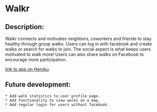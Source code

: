 Walkr
==========

Description:
-----------

Walkr connects and motivates neighbors, coworkers and friends to stay healthy through group walks. Users can log in with facebook and create walks or search for walks to join. The social aspect is what keeps users motivated to walk more!  Users can also share walks on Facebook to encourage more participation.


[link to app on Heroku](https://walkr-fit.herokuapp.com/).




Future development:
------------------

	* Add walk statistics to user profile page.
	* Add functionality to view walks on a map.
	* Add regular login for users without facebook.

